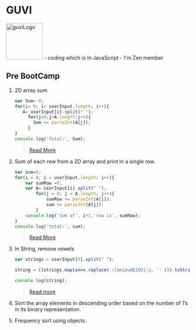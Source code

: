 # GUVI 
<img src="https://i0.wp.com/navjeevanexpress.com/wp-content/uploads/2020/03/GUVI.png?w=370&ssl=1=50x" alt="guviLogo" style="width:100px;"/>
 - coding which is in JavaScript
 - I'm Zen member

## Pre BootCamp
1. 2D array sum 
    ```js
    var Sum= 0;
    for(i= 0; i< userInput.length; i++){
       A= userInput[i].split(" ");
         for(j=0;j<A.length;j++){
           Sum += parseInt(A[j]);
         }
    }
    console.log('Total:', Sum);
    ```
   > [Read More](pre-bootcamp/array_2d.js)
  
2. Sum of each row from a 2D array and print in a single row. 
    ```js
    var sum=0;
    for(i = 0; i < userInput.length; i++){  
        var sumRow =0;
        var A= userInput[i].split(" ");
            for(j = 0; j < A.length; j++){  
                sumRow += parseInt(A[j]);
                sum += parseInt(A[j]);
            }  
        console.log('Sum of', i+1,'row is', sumRow);
    }
    console.log('total:', sum);
    ```
    > [Read More](pre-bootcamp/array_2d_add_row.js)
3. In String, remove vowels
    ```js
    var strings = userInput[0].split(" ");                         

    string = ((strings.map(x=>x.replace( /[aeiouAEIOU]/g, '' ))).toString()).replace(/,/g," ");              

    console.log(string); 
    ```
    > [Read more](pre-bootcamp/remove_vol.js)
5. Sort the array elements in descending order based on the number of 1’s in its binary representation.
6. Frequency sort using objects.

